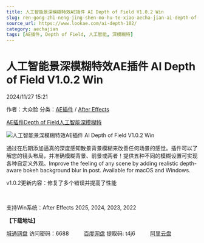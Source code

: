 ```yaml
---
title: 人工智能景深模糊特效AE插件 AI Depth of Field V1.0.2 Win
slug: ren-gong-zhi-neng-jing-shen-mo-hu-te-xiao-aecha-jian-ai-depth-of-field-v1-0-2-win
source_url: https://www.lookae.com/ai-depth-102/
category: aechajian
tags: [AE插件, Depth of Field, 人工智能, 深模糊特]
---
```

# 人工智能景深模糊特效AE插件 AI Depth of Field V1.0.2 Win

2024/11/27 15:21

作者：大众脸
分类：[AE插件](https://www.lookae.com/after-effects/aechajian/) / [After Effects](https://www.lookae.com/after-effects/)

[AE插件](https://www.lookae.com/tag/ae%e6%8f%92%e4%bb%b6/)[Depth of Field](https://www.lookae.com/tag/depth-of-field/)[人工智能](https://www.lookae.com/tag/%e4%ba%ba%e5%b7%a5%e6%99%ba%e8%83%bd/)[深模糊特](https://www.lookae.com/tag/%e6%b7%b1%e6%a8%a1%e7%b3%8a%e7%89%b9/)

![人工智能景深模糊特效AE插件 AI Depth of Field V1.0.2 Win](https://www.lookae.com/wp-content/uploads/2024/11/AI-Depth-of-Field.jpg "人工智能景深模糊特效AE插件 AI Depth of Field V1.0.2 Win-LookAE.com")

通过在后期添加逼真的深度感知散景背景模糊来改善任何场景的感觉。插件可以了解您的镜头布局，并准确模糊背景、前景或两者！提供五种不同的模糊设置可实现各种自定义外观。Improve the feeling of any scene by adding realistic depth-aware bokeh background blur in post. Available for macOS and Windows.

v1.0.2更新内容：修复了多个错误并提高了性能

[﻿](https://cloud.video.taobao.com/play/u/null/p/1/e/6/t/1/493848701899.mp4)

支持Win系统：After Effects 2025, 2024, 2023, 2022

**【下载地址】**

[城通网盘](https://url70.ctfile.com/f/2827370-1430431780-1eab93?p=4431) 访问密码：6688          [百度网盘](https://pan.baidu.com/s/1V2b3M9JdqdVkekuXlWDJeA?pwd=t4j6) 提取码: t4j6          [阿里云盘](https://www.alipan.com/s/xwoKv8yxpsn)

